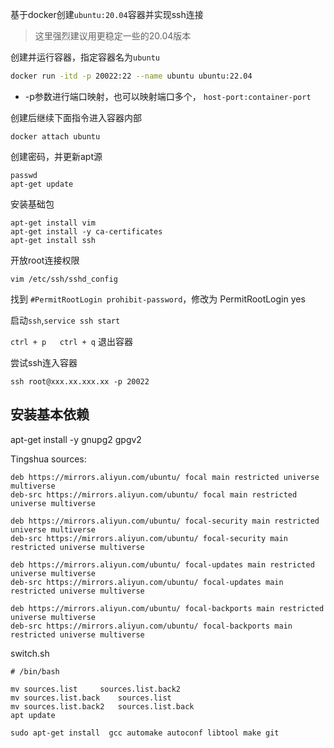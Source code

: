 基于docker创建`ubuntu:20.04`容器并实现ssh连接

> 这里强烈建议用更稳定一些的20.04版本

创建并运行容器，指定容器名为`ubuntu`

```bash
docker run -itd -p 20022:22 --name ubuntu ubuntu:22.04
```

- -p参数进行端口映射，也可以映射端口多个， `host-port:container-port`

创建后继续下面指令进入容器内部

```
docker attach ubuntu
```

创建密码，并更新apt源

```log
passwd
apt-get update

```

安装基础包

```shell
apt-get install vim
apt-get install -y ca-certificates
apt-get install ssh
```

开放root连接权限

```log
vim /etc/ssh/sshd_config
```

找到 `#PermitRootLogin prohibit-password`，修改为 PermitRootLogin yes

启动`ssh`,`service ssh start`

`ctrl + p   ctrl + q` 退出容器

尝试ssh连入容器

```
ssh root@xxx.xx.xxx.xx -p 20022
```



## 安装基本依赖

apt-get install -y gnupg2 gpgv2



Tingshua sources:

```
deb https://mirrors.aliyun.com/ubuntu/ focal main restricted universe multiverse
deb-src https://mirrors.aliyun.com/ubuntu/ focal main restricted universe multiverse

deb https://mirrors.aliyun.com/ubuntu/ focal-security main restricted universe multiverse
deb-src https://mirrors.aliyun.com/ubuntu/ focal-security main restricted universe multiverse

deb https://mirrors.aliyun.com/ubuntu/ focal-updates main restricted universe multiverse
deb-src https://mirrors.aliyun.com/ubuntu/ focal-updates main restricted universe multiverse

deb https://mirrors.aliyun.com/ubuntu/ focal-backports main restricted universe multiverse
deb-src https://mirrors.aliyun.com/ubuntu/ focal-backports main restricted universe multiverse

```

switch.sh

```shell
# /bin/bash

mv sources.list 	sources.list.back2
mv sources.list.back 	sources.list
mv sources.list.back2 	sources.list.back
apt update
```



```
sudo apt-get install  gcc automake autoconf libtool make git
```





